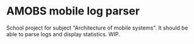 AMOBS mobile log parser
=======================

School project for subject "Architecture of mobile systems". It should be able to parse logs and display statistics. WIP.
